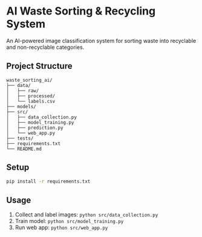# AI Waste Sorting & Recycling System

An AI-powered image classification system for sorting waste into recyclable and non-recyclable categories.

## Project Structure
```
waste_sorting_ai/
├── data/
│   ├── raw/
│   ├── processed/
│   └── labels.csv
├── models/
├── src/
│   ├── data_collection.py
│   ├── model_training.py
│   ├── prediction.py
│   └── web_app.py
├── tests/
├── requirements.txt
└── README.md
```

## Setup
```bash
pip install -r requirements.txt
```

## Usage
1. Collect and label images: `python src/data_collection.py`
2. Train model: `python src/model_training.py`
3. Run web app: `python src/web_app.py`